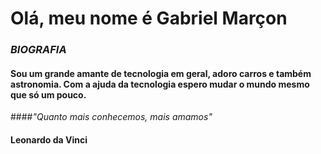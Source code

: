 # Olá, meu nome é Gabriel Marçon


### *BIOGRAFIA*
#### Sou um grande amante de tecnologia em geral, adoro carros e também astronomia. Com a ajuda da tecnologia espero mudar o mundo mesmo que só um pouco. 


####*"Quanto mais conhecemos, mais amamos"*
#### Leonardo da Vinci

